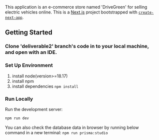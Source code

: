 This application is an e-commerce store named 'DriveGreen' for selling electric vehicles online.
This is a [Next.js](https://nextjs.org/) project bootstrapped with [`create-next-app`](https://github.com/vercel/next.js/tree/canary/packages/create-next-app).

## Getting Started

### Clone 'deliverable2' branch's code in to your local machine, and open with an IDE.

### Set Up Environment

1. install node(version>=18.17)
2. install npm
3. install dependencies
    `npm install`

### Run Locally

Run the development server:

```bash
npm run dev
```

You can also check the database data in browser by running below command in a new terminal:
`npm run prisma:studio`